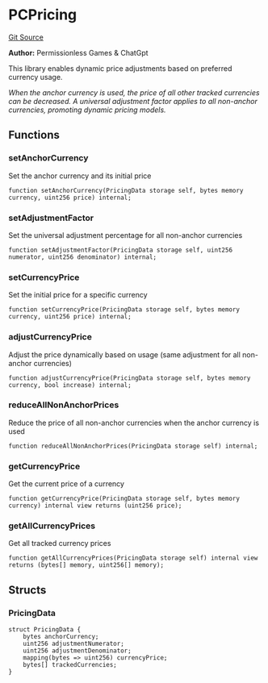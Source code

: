 # PCPricing
[Git Source](https://github.com//PermissionlessGames/degen-casino/blob/8f564bd894e4d8b7918fd7e00e2ed41e964e7980/src/libraries/PCPricing.sol)

**Author:**
Permissionless Games & ChatGpt

This library enables dynamic price adjustments based on preferred currency usage.

*When the anchor currency is used, the price of all other tracked currencies can be decreased.
A universal adjustment factor applies to all non-anchor currencies, promoting dynamic pricing models.*


## Functions
### setAnchorCurrency

Set the anchor currency and its initial price


```solidity
function setAnchorCurrency(PricingData storage self, bytes memory currency, uint256 price) internal;
```

### setAdjustmentFactor

Set the universal adjustment percentage for all non-anchor currencies


```solidity
function setAdjustmentFactor(PricingData storage self, uint256 numerator, uint256 denominator) internal;
```

### setCurrencyPrice

Set the initial price for a specific currency


```solidity
function setCurrencyPrice(PricingData storage self, bytes memory currency, uint256 price) internal;
```

### adjustCurrencyPrice

Adjust the price dynamically based on usage (same adjustment for all non-anchor currencies)


```solidity
function adjustCurrencyPrice(PricingData storage self, bytes memory currency, bool increase) internal;
```

### reduceAllNonAnchorPrices

Reduce the price of all non-anchor currencies when the anchor currency is used


```solidity
function reduceAllNonAnchorPrices(PricingData storage self) internal;
```

### getCurrencyPrice

Get the current price of a currency


```solidity
function getCurrencyPrice(PricingData storage self, bytes memory currency) internal view returns (uint256 price);
```

### getAllCurrencyPrices

Get all tracked currency prices


```solidity
function getAllCurrencyPrices(PricingData storage self) internal view returns (bytes[] memory, uint256[] memory);
```

## Structs
### PricingData

```solidity
struct PricingData {
    bytes anchorCurrency;
    uint256 adjustmentNumerator;
    uint256 adjustmentDenominator;
    mapping(bytes => uint256) currencyPrice;
    bytes[] trackedCurrencies;
}
```

